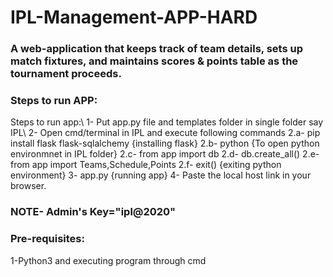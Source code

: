 # IPL-Management-APP-HARD
<h3>A web-application that keeps track of team details, sets up match fixtures, and maintains scores & points table as the tournament proceeds.</h3>

<h3>Steps to run APP:</h3>
Steps to run app:\
1- Put app.py file and templates folder in single folder say IPL\
2- Open cmd/terminal in IPL and execute following commands
2.a- pip install flask flask-sqlalchemy  {installing flask}
2.b- python {To open python environmnet in IPL folder}
2.c- from app import db
2.d- db.create_all()
2.e- from app import Teams,Schedule,Points
2.f- exit()  {exiting python environment}
3- app.py  {running app}
4- Paste the local host link in your browser.
<h3>NOTE- Admin's Key="ipl@2020"</h3>

<h3>Pre-requisites:</h3>
1-Python3 and executing program through cmd
